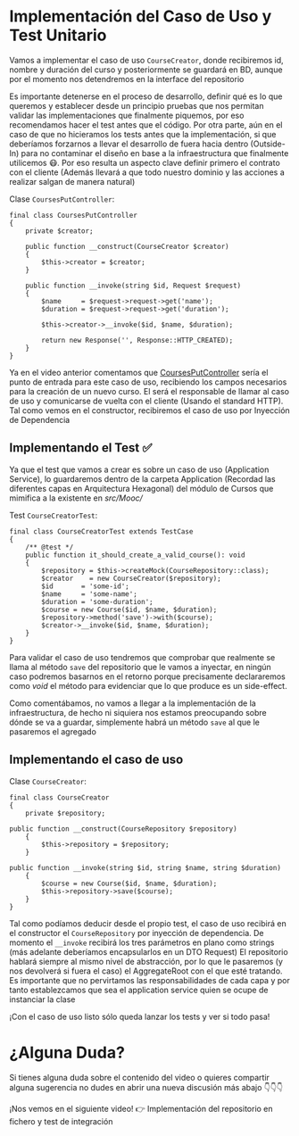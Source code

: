 Implementación del Caso de Uso y Test Unitario
==============================================

Vamos a implementar el caso de uso `CourseCreator`, donde recibiremos id, nombre y duración del curso y posteriormente se guardará en BD, aunque por el momento nos detendremos en la interface del repositorio

Es importante detenerse en el proceso de desarrollo, definir qué es lo que queremos y establecer desde un principio pruebas que nos permitan validar las implementaciones que finalmente piquemos, por eso recomendamos hacer el test antes que el código. Por otra parte, aún en el caso de que no hicieramos los tests antes que la implementación, si que deberíamos forzarnos a llevar el desarrollo de fuera hacia dentro (Outside-In) para no contaminar el diseño en base a la infraestructura que finalmente utilicemos 😷. Por eso resulta un aspecto clave definir primero el contrato con el cliente (Además llevará a que todo nuestro dominio y las acciones a realizar salgan de manera natural)

Clase `CoursesPutController`:

    final class CoursesPutController
    {
        private $creator;
    
        public function __construct(CourseCreator $creator)
        {
            $this->creator = $creator;
        }
    
        public function __invoke(string $id, Request $request)
        {
            $name     = $request->request->get('name');
            $duration = $request->request->get('duration');
    
            $this->creator->__invoke($id, $name, $duration);
    
            return new Response('', Response::HTTP_CREATED);
        }
    }


Ya en el video anterior comentamos que [CoursesPutController](https://github.com/CodelyTV/php-ddd-skeleton/blob/0.8.0/apps/mooc/backend/src/Controller/Courses/CoursesPutController.php) sería el punto de entrada para este caso de uso, recibiendo los campos necesarios para la creación de un nuevo curso. El será el responsable de llamar al caso de uso y comunicarse de vuelta con el cliente (Usando el standard HTTP). Tal como vemos en el constructor, recibiremos el caso de uso por Inyección de Dependencia

Implementando el Test ✅
-----------------------

Ya que el test que vamos a crear es sobre un caso de uso (Application Service), lo guardaremos dentro de la carpeta Application (Recordad las diferentes capas en Arquitectura Hexagonal) del módulo de Cursos que mimifica a la existente en _src/Mooc/_

Test `CourseCreatorTest`:

    final class CourseCreatorTest extends TestCase
    {
        /** @test */
        public function it_should_create_a_valid_course(): void
        {
            $repository = $this->createMock(CourseRepository::class);
            $creator    = new CourseCreator($repository);
            $id       = 'some-id';
            $name     = 'some-name';
            $duration = 'some-duration';
            $course = new Course($id, $name, $duration);
            $repository->method('save')->with($course);
            $creator->__invoke($id, $name, $duration);
        }
    }


Para validar el caso de uso tendremos que comprobar que realmente se llama al método `save` del repositorio que le vamos a inyectar, en ningún caso podremos basarnos en el retorno porque precisamente declararemos como _void_ el método para evidenciar que lo que produce es un side-effect.

Como comentábamos, no vamos a llegar a la implementación de la infraestructura, de hecho ni siquiera nos estamos preocupando sobre dónde se va a guardar, simplemente habrá un método `save` al que le pasaremos el agregado

Implementando el caso de uso
----------------------------

Clase `CourseCreator`:

    final class CourseCreator
    {
        private $repository;
    
    public function __construct(CourseRepository $repository)
        {
            $this->repository = $repository;
        }
    
    public function __invoke(string $id, string $name, string $duration)
        {
            $course = new Course($id, $name, $duration);
            $this->repository->save($course);
        }
    }


Tal como podíamos deducir desde el propio test, el caso de uso recibirá en el constructor el `CourseRepository` por inyección de dependencia. De momento el `__invoke` recibirá los tres parámetros en plano como strings (más adelante deberíamos encapsularlos en un DTO Request) El repositorio hablará siempre al mismo nivel de abstracción, por lo que le pasaremos (y nos devolverá si fuera el caso) el AggregateRoot con el que esté tratando. Es importante que no pervirtamos las responsabilidades de cada capa y por tanto establezcamos que sea el application service quien se ocupe de instanciar la clase

¡Con el caso de uso listo sólo queda lanzar los tests y ver si todo pasa!

¿Alguna Duda?
=============

Si tienes alguna duda sobre el contenido del video o quieres compartir alguna sugerencia no dudes en abrir una nueva discusión más abajo 👇👇👇

¡Nos vemos en el siguiente video! 👉 Implementación del repositorio en fichero y test de integración